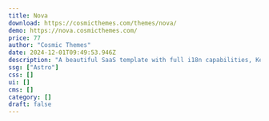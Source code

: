 ```yaml
---
title: Nova
download: https://cosmicthemes.com/themes/nova/
demo: https://nova.cosmicthemes.com/
price: 77
author: "Cosmic Themes"
date: 2024-12-01T09:49:53.946Z
description: "A beautiful SaaS template with full i18n capabilities, Keystatic CMS, blog with categories, and more. Designed with alternating dark and light sections, plus a pure dark mode for the dark theme enthusiasts."
ssg: ["Astro"]
css: []
ui: []
cms: []
category: []
draft: false
---
```

